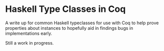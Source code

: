 # Haskell Type Classes in Coq

A write up for common Haskell typeclasses for use with Coq to help prove properties about instances to hopefully aid in findings bugs in
implementations early.

Still a work in progress.
